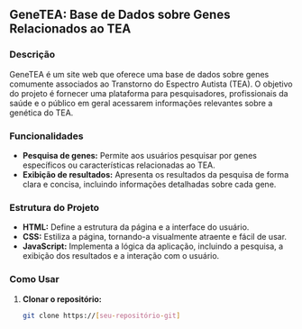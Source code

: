 ## GeneTEA: Base de Dados sobre Genes Relacionados ao TEA

### Descrição
GeneTEA é um site web que oferece uma base de dados sobre genes comumente associados ao Transtorno do Espectro Autista (TEA).
O objetivo do projeto é fornecer uma plataforma para pesquisadores, profissionais da saúde e o público em geral acessarem informações relevantes sobre a genética do TEA.

### Funcionalidades
* **Pesquisa de genes:** Permite aos usuários pesquisar por genes específicos ou características relacionadas ao TEA.
* **Exibição de resultados:** Apresenta os resultados da pesquisa de forma clara e concisa, incluindo informações detalhadas sobre cada gene.

### Estrutura do Projeto
* **HTML:** Define a estrutura da página e a interface do usuário.
* **CSS:** Estiliza a página, tornando-a visualmente atraente e fácil de usar.
* **JavaScript:** Implementa a lógica da aplicação, incluindo a pesquisa, a exibição dos resultados e a interação com o usuário.

### Como Usar
1. **Clonar o repositório:**
   ```bash
   git clone https://[seu-repositório-git]

